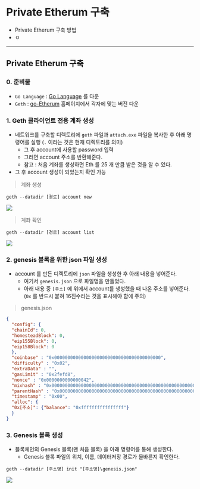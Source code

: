 # Private Etherum 구축
  - Private Etherum 구축 방법
  - ㅇ

---

## Private Etherum 구축
  ### 0. 준비물
  - `Go Language` : [Go Language](https://golang.org/dl/) 를 다운
  - `Geth` : [go-Etherum](https://github.com/ethereum/go-ethereum) 홈페이지에서 각자에 맞는 버전 다운

  ### 1. Geth 클라이언트 전용 계좌 생성
  - 네트워크를 구축할 디렉토리에 `geth` 파일과 `attach.exe` 파일을 복사한 후 아래 명령어를 실행 (`.` 이라는 것은 현재 디렉토리를 의미)
    - 그 후 account에 사용할 password 입력
    - 그러면 account 주소를 반환해준다.
    - 참고 : 처음 계좌를 생성하면 Eth 를 25 개 만큼 받은 것을 알 수 있다.
  - 그 후 account 생성이 되었는지 확인 가능

  > 계좌 생성

  ```
  geth --datadir [경로] account new
  ```

  ![](https://github.com/Lee-KyungSeok/Etherum-Study/blob/master/privatesetting/picture/setting1.png)

  > 계좌 확인

  ```
  geth --datadir [경로] account list
  ```

  ![](https://github.com/Lee-KyungSeok/Etherum-Study/blob/master/privatesetting/picture/setting2.png)

  ### 2. genesis 블록을 위한 json 파일 생성
  - account 를 만든 디렉토리에 `json` 파일을 생성한 후 아래 내용을 넣어준다.
    - 여기서 `genesis.json` 으로 파일명을 만들었다.
    - 아래 내용 중 `[주소]` 에 위에서 account를 생성했을 때 나온 주소를 넣어준다. (`0x` 를 반드시 붙혀 16진수라는 것을 표시해야 함에 주의)

  > genesis.json

  ```json
  {
  	"config": {
  	"chainId": 0,
  	"homesteadBlock": 0,
  	"eip155Block": 0,
  	"eip158Block": 0
  	},
  	"coinbase" : "0x0000000000000000000000000000000000000000",
  	"difficulty" : "0x02",
  	"extraData" : "",
  	"gasLimit" : "0x2fefd8",
  	"nonce" : "0x0000000000000042",
  	"mixhash" : "0x0000000000000000000000000000000000000000000000000000000000000000",
  	"parentHash" : "0x0000000000000000000000000000000000000000000000000000000000000000",
  	"timestamp" : "0x00",
  	"alloc": {
  	"0x[주소]": {"balance": "0xffffffffffffffff"}
  	}
  }
  ```

  ### 3. Genesis 블록 생성
  - 블록체인의 Genesis 블록(맨 처음 블록) 을 아래 명령어를 통해 생성한다.
    - Genesis 블록 파일의 위치, 이름, 데이터저장 경로가 올바른지 확인한다.

  ```
  geth --datadir [주소명] init "[주소명]\genesis.json"
  ```

  ![](https://github.com/Lee-KyungSeok/Etherum-Study/blob/master/privatesetting/picture/setting3.png)
